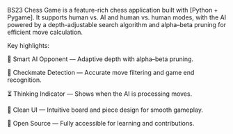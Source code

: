 BS23 Chess Game is a feature-rich chess application built with [Python + Pygame].
It supports human vs. AI and human vs. human modes, with the AI powered by a depth-adjustable search algorithm and alpha–beta pruning for efficient move calculation.

Key highlights:

🧠 Smart AI Opponent — Adaptive depth with alpha–beta pruning.

🎯 Checkmate Detection — Accurate move filtering and game end recognition.

⏳ Thinking Indicator — Shows when the AI is processing moves.

🎨 Clean UI — Intuitive board and piece design for smooth gameplay.

💾 Open Source — Fully accessible for learning and contributions.
